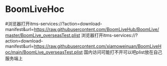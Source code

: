 # BoomLiveHoc
#浏览器打开itms-services://?action=download-manifest&url=https://raw.githubusercontent.com/BoomLiveHub/BoomLive/master/BoomLive_overseasTest.plist
浏览器打开itms-services://?action=download-manifest&url=https://raw.githubusercontent.com/xiamoweinuan/BoomLiveHoc/main/BoomLive_overseasTest.plist
国内访问可能打不开可以吧plist放在自己服务端上
